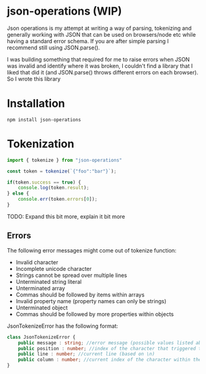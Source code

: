 # json-operations (WIP)

Json operations is my attempt at writing a way of parsing, tokenizing and generally working with JSON that can be used on browsers/node etc while having a standard error schema. If you are after simple parsing I recommend still using JSON.parse().

I was building something that required for me to raise errors when JSON was invalid and identify where it was broken, I couldn't find a library that I liked that did it (and JSON.parse() throws different errors on each browser). So I wrote this library

# Installation
```
npm install json-operations
```

# Tokenization

```ts
import { tokenize } from "json-operations"

const token = tokenize(`{"foo":"bar"}`);

if(token.success == true) {
    console.log(token.result);
} else {
    console.err(token.errors[0]);
}
```

TODO: Expand this bit more, explain it bit more

## Errors
The following error messages might come out of tokenize function:

* Invalid character
* Incomplete unicode character
* Strings cannot be spread over multiple lines
* Unterminated string literal
* Unterminated array		
* Commas should be followed by items within arrays	
* Invalid property name (property names can only be strings)		
* Unterminated object
* Commas should be followed by more properties within objects

JsonTokenizeError has the following format:
```ts
class JsonTokenizeError {
    public message : string; //error message (possible values listed above)
    public position : number; //index of the character that triggered the error
    public line : number; //current line (based on \n)
    public column : number; //current index of the character within the line
}
```